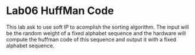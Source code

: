 # Lab06 HuffMan Code
This lab ask to use soft IP to acomplish the sorting algorithm. The input will be the random weight of a fixed alphabet sequence and the hardware will compute the huffman code of this sequence and output it with a fixed alphabet sequence.
